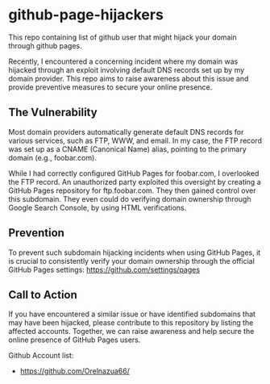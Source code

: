 # github-page-hijackers
This repo containing list of github user that might hijack your domain through github pages.


Recently, I encountered a concerning incident where my domain was hijacked through an exploit involving default DNS records set up by my domain provider. This repo  aims to raise awareness about this issue and provide preventive measures to secure your online presence.

## The Vulnerability
Most domain providers automatically generate default DNS records for various services, such as FTP, WWW, and email. In my case, the FTP record was set up as a CNAME (Canonical Name) alias, pointing to the primary domain (e.g., foobar.com).

While I had correctly configured GitHub Pages for foobar.com, I overlooked the FTP record. An unauthorized party exploited this oversight by creating a GitHub Pages repository for ftp.foobar.com. They then gained control over this subdomain. They even could do verifying domain ownership through Google Search Console, by using HTML verifications.

## Prevention
To prevent such subdomain hijacking incidents when using GitHub Pages, it is crucial to consistently verify your domain ownership through the official GitHub Pages settings: https://github.com/settings/pages

## Call to Action
If you have encountered a similar issue or have identified subdomains that may have been hijacked, please contribute to this repository by listing the affected accounts. Together, we can raise awareness and help secure the online presence of GitHub Pages users.

Github Account list:
* https://github.com/Orelnazua66/
